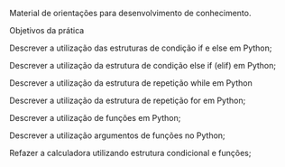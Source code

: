 
Material de orientações para desenvolvimento de conhecimento.

Objetivos da prática

Descrever a utilização das estruturas de condição if e else em Python;

Descrever a utilização da estrutura de condição else if (elif) em Python;

Descrever a utilização da estrutura de repetição while em Python

Descrever a utilização da estrutura de repetição for em Python;

Descrever a utilização de funções em Python;

Descrever a utilização argumentos de funções no Python;

Refazer a calculadora utilizando estrutura condicional e funções;
